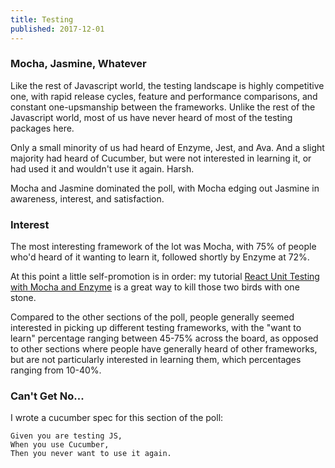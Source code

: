 ```yaml
---
title: Testing
published: 2017-12-01
---
```


### Mocha, Jasmine, Whatever

Like the rest of Javascript world, the testing landscape is highly competitive
one, with rapid release cycles, feature and performance comparisons, and
constant one-upsmanship between the frameworks. Unlike the rest of the
Javascript world, most of us have never heard of most of the testing packages
here.

Only a small minority of us had heard of Enzyme, Jest, and Ava. And a slight
majority had heard of Cucumber, but were not interested in learning it, or had
used it and wouldn't use it again. Harsh.

Mocha and Jasmine dominated the poll, with Mocha edging out Jasmine in awareness,
interest, and satisfaction.

### Interest

The most interesting framework of the lot was Mocha, with 75% of people who'd
heard of it wanting to learn it, followed shortly by Enzyme at 72%.

At this point a little self-promotion is in order: my tutorial [React Unit
Testing with Mocha and Enzyme](https://medium.com/p/77d18b6875cb) is a great way
to kill those two birds with one stone.

Compared to the other sections of the poll, people generally seemed interested
in picking up different testing frameworks, with the "want to learn" percentage
ranging between 45-75% across the board, as opposed to other sections where
people have generally heard of other frameworks, but are not particularly
interested in learning them, which percentages ranging from 10-40%.

### Can't Get No...

I wrote a cucumber spec for this section of the poll:

```
Given you are testing JS,
When you use Cucumber,
Then you never want to use it again.
```
